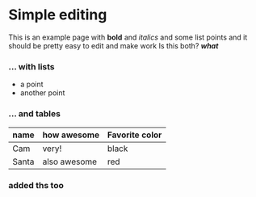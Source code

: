 # Simple editing

This is an example page with **bold** and *italics* and some list points
and it
should be pretty easy to edit and make work
Is this both? ***what***

### ... with lists
  * a point
  * another point

### ... and tables
| name     | how awesome  | Favorite color |
| -------- | ------------ | -------------- |
| Cam      | very!        | black          |
| Santa    | also awesome | red            |


### added ths too
